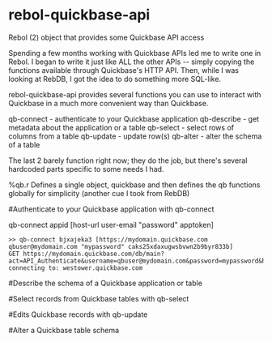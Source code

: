 rebol-quickbase-api
===================

Rebol (2) object that provides some Quickbase API access

Spending a few months working with Quickbase APIs led me to write one in Rebol.  I began to write it just like ALL the other APIs -- simply copying the functions available through Quickbase's HTTP API.  Then, while I was looking at RebDB, I got the idea to do something more SQL-like.

rebol-quickbase-api provides several functions you can use to interact with Quickbase in a much more convenient way than Quickbase.

qb-connect - authenticate to your Quickbase application
qb-describe - get metadata about the application or a table
qb-select - select rows of columns from a table
qb-update - update row(s)
qb-alter - alter the schema of a table

The last 2 barely function right now; they do the job, but there's several hardcoded parts specific to some needs I had.

%qb.r Defines a single object, quickbase and then defines the qb functions globally for simplicity (another cue I took from RebDB)

#Authenticate to your Quickbase application with qb-connect

qb-connect appid [host-url user-email "password" apptoken]

~~~
>> qb-connect bjxajeka3 [https://mydomain.quickbase.com qbuser@mydomain.com "mypassword" caks25xdaxugwsbvwn2b9byr833b]
GET https://mydomain.quickbase.com/db/main?act=API_Authenticate&username=qbuser@mydomain.com&password=mypassword&hours=24&apptoken=caks25xdaxugwsbvwn2b9byr833b&ticket=none
connecting to: westower.quickbase.com
~~~

#Describe the schema of a Quickbase application or table

#Select records from Quickbase tables with qb-select

#Edits Quickbase records with qb-update

#Alter a Quickbase table schema

